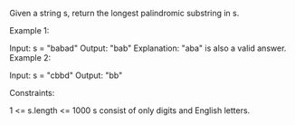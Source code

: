 Given a string s, return the longest palindromic substring in s.



Example 1:

Input: s = "babad"
Output: "bab"
Explanation: "aba" is also a valid answer.
Example 2:

Input: s = "cbbd"
Output: "bb"


Constraints:

1 <= s.length <= 1000
s consist of only digits and English letters.
